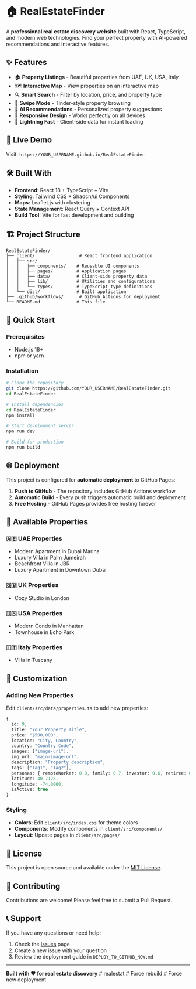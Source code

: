 # 🏠 RealEstateFinder

A **professional real estate discovery website** built with React, TypeScript, and modern web technologies. Find your perfect property with AI-powered recommendations and interactive features.

## ✨ Features

- 🏠 **Property Listings** - Beautiful properties from UAE, UK, USA, Italy
- 🗺️ **Interactive Map** - View properties on an interactive map
- 🔍 **Smart Search** - Filter by location, price, and property type
- 📱 **Swipe Mode** - Tinder-style property browsing
- 🎯 **AI Recommendations** - Personalized property suggestions
- 📱 **Responsive Design** - Works perfectly on all devices
- 🚀 **Lightning Fast** - Client-side data for instant loading

## 🚀 Live Demo

Visit: `https://YOUR_USERNAME.github.io/RealEstateFinder`

## 🛠️ Built With

- **Frontend**: React 18 + TypeScript + Vite
- **Styling**: Tailwind CSS + Shadcn/ui Components
- **Maps**: Leaflet.js with clustering
- **State Management**: React Query + Context API
- **Build Tool**: Vite for fast development and building

## 🏗️ Project Structure

```
RealEstateFinder/
├── client/                 # React frontend application
│   ├── src/
│   │   ├── components/    # Reusable UI components
│   │   ├── pages/         # Application pages
│   │   ├── data/          # Client-side property data
│   │   ├── lib/           # Utilities and configurations
│   │   └── types/         # TypeScript type definitions
│   └── dist/              # Built application
├── .github/workflows/      # GitHub Actions for deployment
└── README.md              # This file
```

## 🚀 Quick Start

### Prerequisites
- Node.js 18+ 
- npm or yarn

### Installation
```bash
# Clone the repository
git clone https://github.com/YOUR_USERNAME/RealEstateFinder.git
cd RealEstateFinder

# Install dependencies
cd RealEstateFinder
npm install

# Start development server
npm run dev

# Build for production
npm run build
```

## 🌐 Deployment

This project is configured for **automatic deployment** to GitHub Pages:

1. **Push to GitHub** - The repository includes GitHub Actions workflow
2. **Automatic Build** - Every push triggers automatic build and deployment
3. **Free Hosting** - GitHub Pages provides free hosting forever

## 📱 Available Properties

### 🇦🇪 UAE Properties
- Modern Apartment in Dubai Marina
- Luxury Villa in Palm Jumeirah  
- Beachfront Villa in JBR
- Luxury Apartment in Downtown Dubai

### 🇬🇧 UK Properties
- Cozy Studio in London

### 🇺🇸 USA Properties
- Modern Condo in Manhattan
- Townhouse in Echo Park

### 🇮🇹 Italy Properties
- Villa in Tuscany

## 🔧 Customization

### Adding New Properties
Edit `client/src/data/properties.ts` to add new properties:

```typescript
{
  id: 9,
  title: "Your Property Title",
  price: "$500,000",
  location: "City, Country",
  country: "Country Code",
  images: ["image-url"],
  img_url: "main-image-url",
  description: "Property description",
  tags: ["Tag1", "Tag2"],
  personas: { remoteWorker: 0.8, family: 0.7, investor: 0.6, retiree: 0.4, luxury: 0.8 },
  latitude: 40.7128,
  longitude: -74.0060,
  isActive: true
}
```

### Styling
- **Colors**: Edit `client/src/index.css` for theme colors
- **Components**: Modify components in `client/src/components/`
- **Layout**: Update pages in `client/src/pages/`

## 📄 License

This project is open source and available under the [MIT License](LICENSE).

## 🤝 Contributing

Contributions are welcome! Please feel free to submit a Pull Request.

## 📞 Support

If you have any questions or need help:
1. Check the [Issues](https://github.com/YOUR_USERNAME/RealEstateFinder/issues) page
2. Create a new issue with your question
3. Review the deployment guide in `DEPLOY_TO_GITHUB_NOW.md`

---

**Built with ❤️ for real estate discovery**
#   r e a l e s t a t  
 #   F o r c e   r e b u i l d  
 #   F o r c e   n e w   d e p l o y m e n t  
 